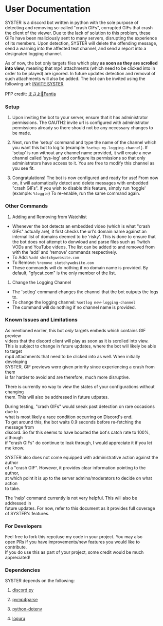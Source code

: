 # User Documentation
SYSTER is a discord bot written in python with the sole purpose of detecting and removing so-called "crash GIFs", corrupted GIFs that crash the client of the viewer. Due to the lack of solution to this problem, these GIFs have been maliciously sent to many servers, disrupting the experience of its members. Upon detection, SYSTER will delete the offending message, send a warning into the affected text channel, and send a report into a designated logging channel. 

As of now, the bot only targets files which play **as soon as they are scrolled into view**, meaning that mp4 attachments (which need to be clicked into in order to be played) are ignored. In future updates detection and removal of such attachments will also be added. The bot can be invited using the following url: [INVITE SYSTER](https://discord.com/api/oauth2/authorize?client_id=838251109055332382&permissions=8&scope=bot)

PFP credit: [まさよ🍬Fantia](https://www.pixiv.net/en/users/14325286)

### Setup
1. Upon inviting the bot to your server, ensure that it has administrator permissions. The OAUTH2 invite url is configured with administrator permissions already so there should not be any necessary changes to be made.

1. Next, run the 'setup' command and type the name of the channel which you want this bot to log to (example: `%setup my-logging-channel`). If 'setup' is run without any channel name provided, it will create a new channel called 'sys-log' and configure its permissions so that only administrators have access to it. You are free to modify this channel as you see fit.

1. Congratulations! The bot is now configured and ready for use! From now on, it will automatically detect and delete messages with embedded "crash GIFs". If you wish to disable this feature, simply run 'toggle' (example: `%toggle`)  To re-enable, run the same command again.

### Other Commands
1. Adding and Removing from Watchlist
  * Whenever the bot detects an embedded video (which is what "crash GIFs" actually are), it first checks the url's domain name against an internal list of domains deemed to be 'risky'. This is done to ensure that the bot does not attempt to donwload and parse files such as Twitch VODs and YouTube videos. The list can be added to and removed from with the 'add' and 'remove' commands respectively. 
  * To Add: `%add sketchywebsite.com`
  * To Remove: `%remove sketchywebsite.com`
  * These commands will do nothing if no domain name is provided. By default, "gfycat.com" is the only member of the list.

1. Change the Logging Channel
 * The 'setlog' command changes the channel that the bot outputs the logs to. 
 * To change the logging channel: `%setlog new-logging-channel`
 * The command will do nothing if no channel name is provided.


### Known Issues and Limitations
As mentioned earlier, this bot *only* targets embeds which contains GIF preview  
videos that the discord client will play as soon as it is scrolled into view.  
This is subject to change in future updates, where the bot will likely be able to target  
mp4 attachments that need to be clicked into as well. When initially developing  
SYSTER, GIF previews were given priority since experiencing a crash from them  
is far harder to avoid and are therefore, much more disruptive.

There is currently no way to view the states of your configurations without changing  
them. This will also be addressed in future udpates.

During testing, "crash GIFs" would sneak past detection on rare occasions due to  
what is most likely a race condition occurring on Discord's end.  
To get around this, the bot waits 0.9 seconds before re-fetching the message from  
discord. So far this seems to have boosted the bot's catch rate to 100%, although  
if "crash GIFs" do continue to leak through, I would appreciate it if you let me know.

SYSTER also does not come equipped with administrative action against the author  
of a "crash GIF". However, it provides clear information pointing to the author,  
at which point it is up to the server admins/moderators to decide on what action  
to take.

The 'help' command currently is not very helpful. This will also be addressed in  
future updates. For now, refer to this document as it provides full coverage  
of SYSTER's features.

### For Developers
Feel free to fork this repo/use my code in your project. You may also  
open PRs if you have improvements/new features you would like to contribute.  
If you do use this as part of your project, some credit would be much appreciated!

### Dependencies
SYSTER depends on the following:  
1. [discord.py](https://pypi.org/project/discord.py/)

1. [pymp4parse](https://pypi.org/project/pymp4parse/)

1. [python-dotenv](https://pypi.org/project/python-dotenv/)

1. [loguru](https://pypi.org/project/loguru/)

